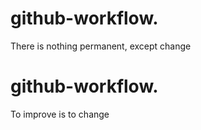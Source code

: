# github-workflow.
There is nothing permanent, except change
# github-workflow.
To improve is to change
